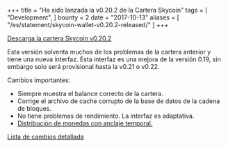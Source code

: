 +++
title = "Ha sido lanzada la v0.20.2 de la Cartera Skycoin"
tags = [
    "Development",
]
bounty = 2
date = "2017-10-13"
aliases = [
	"/es/statement/skycoin-wallet-v0.20.2-released/"
]
+++

[Descarga la cartera Skycoin v0.20.2](https://www.skycoin.net/downloads/)

Esta versión solventa muchos de los problemas de la cartera anterior y tiene
una nueva interfaz. Esta interfaz es una mejora de la versión 0.19, sin embargo solo será
provisional hasta la v0.21 o v0.22.

Cambios importantes:

- Siempre muestra el balance correcto de la cartera.
- Corrige el archivo de cache corrupto de la base de datos de la cadena de bloques.
- No tiene problemas de rendimiento. La interfaz es adaptativa.
- [Distribución de monedas con anclaje temporal.](/statement/skycoin-distribution-plan/#timelocked-distribution)

[Lista de cambios detallada](https://github.com/skycoin/skycoin/blob/master/CHANGELOG.md#0200---2017-10-10)

